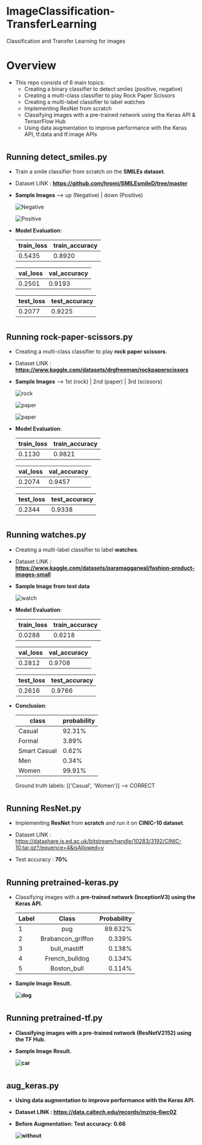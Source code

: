 # ImageClassification-TransferLearning
Classification and Transfer Learning for images

# Overview
* This repo consists of 6 main topics:
    * Creating a binary classifier to detect smiles (positive, negative)
    * Creating a multi-class classifier to play Rock Paper Scissors
    * Creating a multi-label classifier to label watches
    * Implementing ResNet from scratch
    * Classifying images with a pre-trained network using the Keras API & TensorFlow Hub
    * Using data augmentation to improve performance with the Keras API, tf.data and tf.image APIs

#
## Running detect_smiles.py
* Train a smile classifier from scratch on the <b>SMILEs dataset</b>.
* Dataset LINK : <b>https://github.com/hromi/SMILEsmileD/tree/master</b>

* <b>Sample Images</b> --> up (Negative) | down (Positive)

    ![Negative](https://github.com/hasanoqool/ImageClassification-TransferLearning/blob/main/images/negative.png)

    ![Positive](https://github.com/hasanoqool/ImageClassification-TransferLearning/blob/main/images/positive.png)

* <b>Model Evaluation</b>:

    | train_loss  |  train_accuracy |
    | ------------- | ------------- |
    |  0.5435 |  0.8920 |

    | val_loss  |  val_accuracy |
    | ------------- | ------------- |
    |  0.2501 |  0.9193 |

    | test_loss  |  test_accuracy |
    | ------------- | ------------- |
    |  0.2077 |  0.9225 |
#
## Running rock-paper-scissors.py
* Creating a multi-class classifier to play <b>rock paper scissors</b>.
* Dataset LINK : <b>https://www.kaggle.com/datasets/drgfreeman/rockpaperscissors</b>

* <b>Sample Images</b> --> 1st (rock) | 2nd (paper) | 3rd (scissors)

    ![rock](https://github.com/hasanoqool/ImageClassification-TransferLearning/blob/main/images/rock.png)

    ![paper](https://github.com/hasanoqool/ImageClassification-TransferLearning/blob/main/images/paper.png)

    ![paper](https://github.com/hasanoqool/ImageClassification-TransferLearning/blob/main/images/scissors.png)

* <b>Model Evaluation</b>:

    | train_loss  |  train_accuracy |
    | ------------- | ------------- |
    |  0.1130 |  0.9821 |

    | val_loss  |  val_accuracy |
    | ------------- | ------------- |
    |  0.2074 |  0.9457 |

    | test_loss  |  test_accuracy |
    | ------------- | ------------- |
    |  0.2344 |  0.9338 |
#
## Running watches.py
* Creating a multi-label classifier to label <b>watches</b>.
* Dataset LINK : <b>https://www.kaggle.com/datasets/paramaggarwal/fashion-product-images-small</b>

* <b>Sample Image from test data</b> 

    ![watch](https://github.com/hasanoqool/ImageClassification-TransferLearning/blob/main/images/watch.png)

* <b>Model Evaluation</b>:

    | train_loss  |  train_accuracy |
    | ------------- | ------------- |
    |  0.0288 |  0.6218 |

    | val_loss  |  val_accuracy |
    | ------------- | ------------- |
    |  0.2812 |  0.9708 |

    | test_loss  |  test_accuracy |
    | ------------- | ------------- |
    |  0.2616 |  0.9766 |

* <b>Conclusion</b>:

    | class  |  probability |
    | ------------- | ------------- |
    |  Casual |  92.31%|
    |  Formal |  3.89% |
    |  Smart Casual |  0.62% |
    |  Men |  0.34% |
    |  Women |  99.91% |
 
    Ground truth labels: [('Casual', 'Women')] --> CORRECT
#
## Running ResNet.py
* Implementing <b>ResNet</b> from <b>scratch</b> and run it on <b>CINIC-10 dataset</b>.
* Dataset LINK : https://datashare.is.ed.ac.uk/bitstream/handle/10283/3192/CINIC-10.tar.gz?/equence=4&isAllowed=y

* Test accuracy : <b>70%</b>
#
## Running pretrained-keras.py
* Classifying images with a <b>pre-trained network (InceptionV3)<b> using the Keras API.

    | Label | Class | Probability |
    | :---         |     :---:      |          ---: |
    | 1   | pug     | 89.632%    | 
    | 2     | Brabancon_griffon       | 0.339%    |
    | 3     | bull_mastiff       | 0.138%     |
    | 4     | French_bulldog       | 0.134%      |
    | 5     | Boston_bull       | 0.114%     |

* Sample Image Result. 

    ![dog](https://github.com/hasanoqool/ImageClassification-TransferLearning/blob/main/images/dog_result.png)
#
## Running pretrained-tf.py
* Classifying images with a <b>pre-trained network (ResNetV2152)<b> using the TF Hub.

* Sample Image Result. 

    ![car](https://github.com/hasanoqool/ImageClassification-TransferLearning/blob/main/images/beetle_result.png)
#
## aug_keras.py
* Using data augmentation to improve performance with the Keras API.
* Dataset LINK : https://data.caltech.edu/records/mzrjq-6wc02

* Before <b>Augmentation</b>: 
     Test accuracy: 0.66

    ![without](https://github.com/hasanoqool/ImageClassification-TransferLearning/blob/main/images/keras_without_aug.png)


